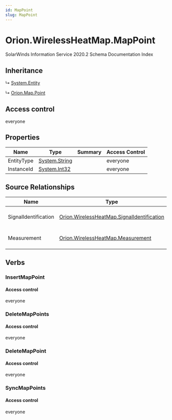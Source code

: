 ```yaml
---
id: MapPoint
slug: MapPoint
---
```


# Orion.WirelessHeatMap.MapPoint

SolarWinds Information Service 2020.2 Schema Documentation Index

## Inheritance

↳ [System.Entity](./../System/Entity)

↳ [Orion.Map.Point](./../Orion.Map/Point)

## Access control

everyone

## Properties

| Name | Type | Summary | Access Control |
| ------ | ------ | ------ | ------ |
| EntityType | [System.String](https://docs.microsoft.com/en-us/dotnet/api/system.string) |  | everyone |
| InstanceId | [System.Int32](https://docs.microsoft.com/en-us/dotnet/api/system.int32) |  | everyone |

## Source Relationships

| Name | Type | Notes |
| ------ | ------ | ------ |
| SignalIdentification | [Orion.WirelessHeatMap.SignalIdentification](./../Orion.WirelessHeatMap/SignalIdentification) | Defined by relationship Orion.WirelessHeatMap.MapPointHostsSignalIdentification (System.Hosting) |
| Measurement | [Orion.WirelessHeatMap.Measurement](./../Orion.WirelessHeatMap/Measurement) | Defined by relationship Orion.WirelessHeatMap.MapPointHostsMeasurement (System.Hosting) |

## Verbs

### InsertMapPoint

#### Access control

everyone

### DeleteMapPoints

#### Access control

everyone

### DeleteMapPoint

#### Access control

everyone

### SyncMapPoints

#### Access control

everyone

